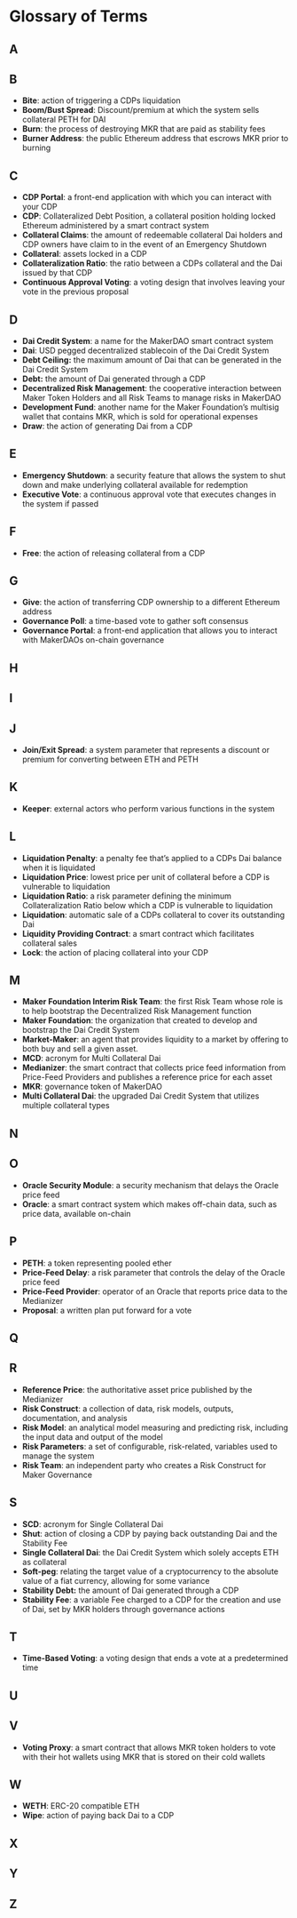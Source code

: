 # Glossary of Terms

## A

## B

* **Bite**: action of triggering a CDPs liquidation
* **Boom/Bust Spread**: Discount/premium at which the system sells collateral PETH for DAI
* **Burn**: the process of destroying MKR that are paid as stability fees
* **Burner Address**: the public Ethereum address that escrows MKR prior to burning


## C

* **CDP Portal**: a front-end application with which you can interact with your CDP
* **CDP**: Collateralized Debt Position, a collateral position holding locked Ethereum administered by a smart contract system
* **Collateral Claims**: the amount of redeemable collateral Dai holders and CDP owners have claim to in the event of an Emergency Shutdown
* **Collateral**: assets locked in a CDP
* **Collateralization Ratio**: the ratio between a CDPs collateral and the Dai issued by that CDP
* **Continuous Approval Voting**: a voting design that involves leaving your vote in the previous proposal

## D

* **Dai Credit System**: a name for the MakerDAO smart contract system
* **Dai**: USD pegged decentralized stablecoin of the Dai Credit System
* **Debt Ceiling:** the maximum amount of Dai that can be generated in the Dai Credit System
* **Debt:** the amount of Dai generated through a CDP
* **Decentralized Risk Management**: the cooperative interaction between Maker Token Holders and all Risk Teams to manage risks in MakerDAO
* **Development Fund**: another name for the Maker Foundation’s multisig wallet that contains MKR, which is sold for operational expenses
* **Draw**: the action of generating Dai from a CDP

## E

* **Emergency Shutdown**: a security feature that allows the system to shut down and make underlying collateral available for redemption
* **Executive Vote**: a continuous approval vote that executes changes in the system if passed

## F

* **Free**: the action of releasing collateral from a CDP

## G

* **Give**: the action of transferring CDP ownership to a different Ethereum address
* **Governance Poll**: a time-based vote to gather soft consensus
* **Governance Portal**: a front-end application that allows you to interact with MakerDAOs on-chain governance

## H

## I

## J

* **Join/Exit Spread**: a system parameter that represents a discount or premium for converting between ETH and PETH

## K

* **Keeper**: external actors who perform various functions in the system

## L

* **Liquidation Penalty**: a penalty fee that’s applied to a CDPs Dai balance when it is liquidated
* **Liquidation Price**: lowest price per unit of collateral before a CDP is vulnerable to liquidation
* **Liquidation Ratio**: a risk parameter defining the minimum Collateralization Ratio below which a CDP is vulnerable to liquidation
* **Liquidation**: automatic sale of a CDPs collateral to cover its outstanding Dai
* **Liquidity Providing Contract**: a smart contract which facilitates collateral sales
* **Lock**: the action of placing collateral into your CDP

## M

* **Maker Foundation Interim Risk Team**: the first Risk Team whose role is to help bootstrap the Decentralized Risk Management function
* **Maker Foundation**: the organization that created to develop and bootstrap the Dai Credit System
* **Market-Maker**: an agent that provides liquidity to a market by offering to both buy and sell a given asset.
* **MCD**: acronym for Multi Collateral Dai
* **Medianizer**: the smart contract that collects price feed information from Price-Feed Providers and publishes a reference price for each asset
* **MKR**: governance token of MakerDAO
* **Multi Collateral Dai**: the upgraded Dai Credit System that utilizes multiple collateral types

## N

## O

* **Oracle Security Module**: a security mechanism that delays the Oracle price feed
* **Oracle**: a smart contract system which makes off-chain data, such as price data, available on-chain

## P

* **PETH**: a token representing pooled ether
* **Price-Feed Delay**: a risk parameter that controls the delay of the Oracle price feed
* **Price-Feed Provider**: operator of an Oracle that reports price data to the Medianizer
* **Proposal**: a written plan put forward for a vote

## Q

## R

* **Reference Price**: the authoritative asset price published by the Medianizer
* **Risk Construct**: a collection of data, risk models, outputs, documentation, and analysis
* **Risk Model**: an analytical model measuring and predicting risk,  including the input data and output of the model
* **Risk Parameters**: a set of configurable, risk-related, variables used to manage the system
* **Risk Team**: an independent party who creates a Risk Construct for Maker Governance

## S

* **SCD**: acronym for Single Collateral Dai
* **Shut**: action of closing a CDP by paying back outstanding Dai and the Stability Fee
* **Single Collateral Dai**: the Dai Credit System which solely accepts ETH as collateral
* **Soft-peg**: relating the target value of a cryptocurrency to the absolute value of a fiat currency, allowing for some variance
* **Stability Debt:** the amount of Dai generated through a CDP
* **Stability Fee**: a variable Fee charged to a CDP for the creation and use of Dai, set by MKR holders through governance actions

## T

* **Time-Based Voting**: a voting design that ends a vote at a predetermined time

## U

## V

* **Voting Proxy**: a smart contract that allows MKR token holders to vote with their hot wallets using MKR that is stored on their cold wallets

## W

* **WETH**: ERC-20 compatible ETH
* **Wipe**: action of paying back Dai to a CDP

## X

## Y

## Z
